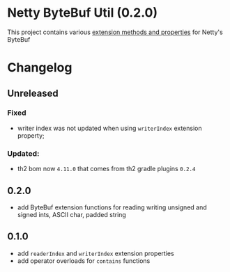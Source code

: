 # Netty ByteBuf Util (0.2.0)

This project contains various [extension methods and properties](src/main/kotlin/com/exactpro/th2/netty/bytebuf/util/ByteBufUtil.kt) for Netty's ByteBuf

# Changelog

## Unreleased

### Fixed

* writer index was not updated when using `writerIndex` extension property;

### Updated:

* th2 bom now `4.11.0` that comes from th2 gradle plugins `0.2.4`

## 0.2.0

* add ByteBuf extension functions for reading writing unsigned and signed ints, ASCII char, padded string

## 0.1.0

* add `readerIndex` and `writerIndex` extension properties
* add operator overloads for `contains` functions
